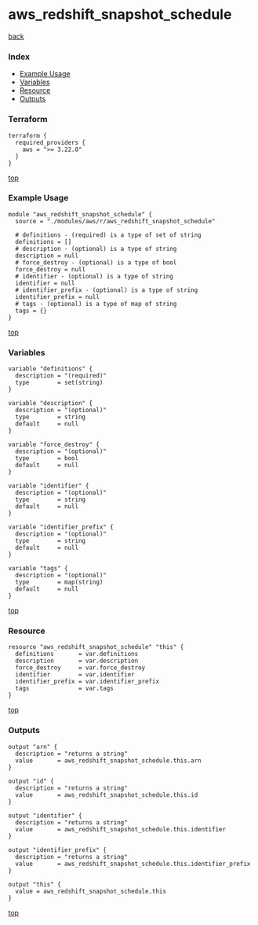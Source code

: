 # aws_redshift_snapshot_schedule
[back](../aws.md)
### Index
- [Example Usage](#example-usage)
- [Variables](#variables)
- [Resource](#resource)
- [Outputs](#outputs)
### Terraform
```hcl
terraform {
  required_providers {
    aws = ">= 3.22.0"
  }
}
```
[top](#index)
### Example Usage
```hcl
module "aws_redshift_snapshot_schedule" {
  source = "./modules/aws/r/aws_redshift_snapshot_schedule"

  # definitions - (required) is a type of set of string
  definitions = []
  # description - (optional) is a type of string
  description = null
  # force_destroy - (optional) is a type of bool
  force_destroy = null
  # identifier - (optional) is a type of string
  identifier = null
  # identifier_prefix - (optional) is a type of string
  identifier_prefix = null
  # tags - (optional) is a type of map of string
  tags = {}
}
```
[top](#index)
### Variables
```hcl
variable "definitions" {
  description = "(required)"
  type        = set(string)
}

variable "description" {
  description = "(optional)"
  type        = string
  default     = null
}

variable "force_destroy" {
  description = "(optional)"
  type        = bool
  default     = null
}

variable "identifier" {
  description = "(optional)"
  type        = string
  default     = null
}

variable "identifier_prefix" {
  description = "(optional)"
  type        = string
  default     = null
}

variable "tags" {
  description = "(optional)"
  type        = map(string)
  default     = null
}
```
[top](#index)

### Resource
```hcl
resource "aws_redshift_snapshot_schedule" "this" {
  definitions       = var.definitions
  description       = var.description
  force_destroy     = var.force_destroy
  identifier        = var.identifier
  identifier_prefix = var.identifier_prefix
  tags              = var.tags
}
```
[top](#index)
### Outputs
```hcl
output "arn" {
  description = "returns a string"
  value       = aws_redshift_snapshot_schedule.this.arn
}

output "id" {
  description = "returns a string"
  value       = aws_redshift_snapshot_schedule.this.id
}

output "identifier" {
  description = "returns a string"
  value       = aws_redshift_snapshot_schedule.this.identifier
}

output "identifier_prefix" {
  description = "returns a string"
  value       = aws_redshift_snapshot_schedule.this.identifier_prefix
}

output "this" {
  value = aws_redshift_snapshot_schedule.this
}
```
[top](#index)
